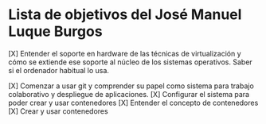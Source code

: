Lista de objetivos del José Manuel Luque Burgos
===============================================

[X] Entender el soporte en hardware de las técnicas de virtualización y cómo se extiende ese soporte al núcleo de los sistemas operativos. Saber si el ordenador 
habitual lo usa.

[X] Comenzar a usar git y comprender su papel como sistema para trabajo colaborativo y despliegue de aplicaciones.
[X] Configurar el sistema para poder crear y usar contenedores
[X] Entender el concepto de contenedores
[X] Crear y usar contenedores
